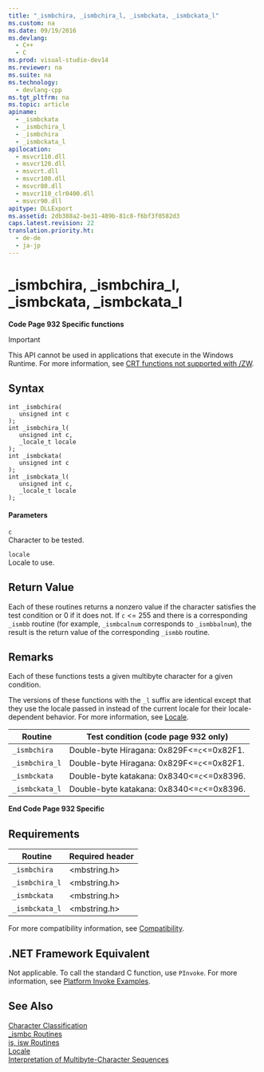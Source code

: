 ```yaml
---
title: "_ismbchira, _ismbchira_l, _ismbckata, _ismbckata_l"
ms.custom: na
ms.date: 09/19/2016
ms.devlang: 
  - C++
  - C
ms.prod: visual-studio-dev14
ms.reviewer: na
ms.suite: na
ms.technology: 
  - devlang-cpp
ms.tgt_pltfrm: na
ms.topic: article
apiname: 
  - _ismbckata
  - _ismbchira_l
  - _ismbchira
  - _ismbckata_l
apilocation: 
  - msvcr110.dll
  - msvcr120.dll
  - msvcrt.dll
  - msvcr100.dll
  - msvcr80.dll
  - msvcr110_clr0400.dll
  - msvcr90.dll
apitype: DLLExport
ms.assetid: 2db388a2-be31-489b-81c8-f6bf3f0582d3
caps.latest.revision: 22
translation.priority.ht: 
  - de-de
  - ja-jp
---
```

# _ismbchira, _ismbchira_l, _ismbckata, _ismbckata_l
**Code Page 932 Specific functions**  
  
> [!IMPORTANT]
>  This API cannot be used in applications that execute in the Windows Runtime. For more information, see [CRT functions not supported with /ZW](http://msdn.microsoft.com/library/windows/apps/jj606124.aspx).  
  
## Syntax  
  
```  
int _ismbchira(  
   unsigned int c   
);  
int _ismbchira_l(  
   unsigned int c,  
   _locale_t locale  
);  
int _ismbckata(  
   unsigned int c   
);  
int _ismbckata_l(  
   unsigned int c,  
   _locale_t locale  
);  
```  
  
#### Parameters  
 `c`  
 Character to be tested.  
  
 `locale`  
 Locale to use.  
  
## Return Value  
 Each of these routines returns a nonzero value if the character satisfies the test condition or 0 if it does not. If `c` <= 255 and there is a corresponding `_ismbb` routine (for example, `_ismbcalnum` corresponds to `_ismbbalnum`), the result is the return value of the corresponding `_ismbb` routine.  
  
## Remarks  
 Each of these functions tests a given multibyte character for a given condition.  
  
 The versions of these functions with the `_l` suffix are identical except that they use the locale passed in instead of the current locale for their locale-dependent behavior. For more information, see [Locale](../vs140/Locale.md).  
  
|Routine|Test condition (code page 932 only)|  
|-------------|-------------------------------------------|  
|`_ismbchira`|Double-byte Hiragana: 0x829F<=`c`<=0x82F1.|  
|`_ismbchira_l`|Double-byte Hiragana: 0x829F<=`c`<=0x82F1.|  
|`_ismbckata`|Double-byte katakana: 0x8340<=`c`<=0x8396.|  
|`_ismbckata_l`|Double-byte katakana: 0x8340<=`c`<=0x8396.|  
  
 **End Code Page 932 Specific**  
  
## Requirements  
  
|Routine|Required header|  
|-------------|---------------------|  
|`_ismbchira`|<mbstring.h>|  
|`_ismbchira_l`|<mbstring.h>|  
|`_ismbckata`|<mbstring.h>|  
|`_ismbckata_l`|<mbstring.h>|  
  
 For more compatibility information, see [Compatibility](../vs140/Compatibility.md).  
  
## .NET Framework Equivalent  
 Not applicable. To call the standard C function, use `PInvoke`. For more information, see [Platform Invoke Examples](assetId:///15926806-f0b7-487e-93a6-4e9367ec689f).  
  
## See Also  
 [Character Classification](../vs140/Character-Classification.md)   
 [_ismbc Routines](../vs140/_ismbc-Routines.md)   
 [is, isw Routines](../vs140/is--isw-Routines.md)   
 [Locale](../vs140/Locale.md)   
 [Interpretation of Multibyte-Character Sequences](../vs140/Interpretation-of-Multibyte-Character-Sequences.md)